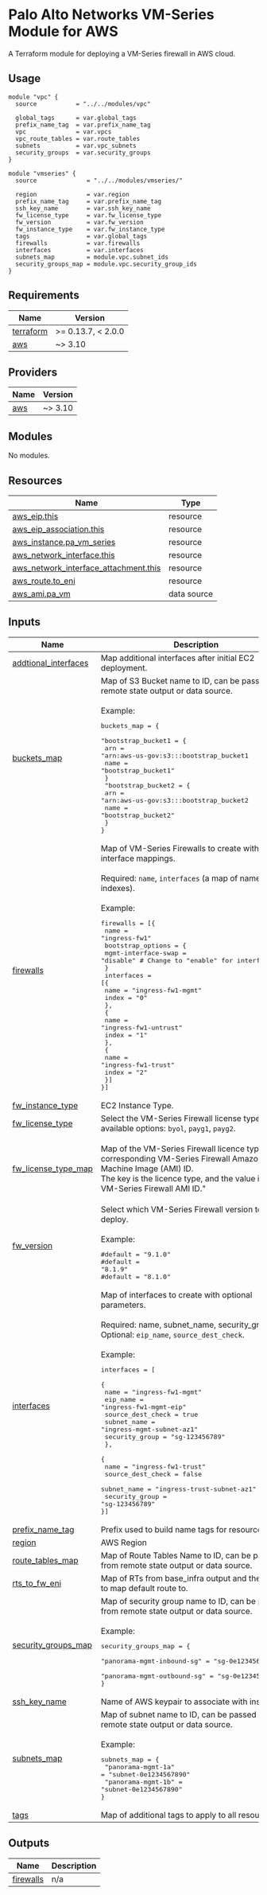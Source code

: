 # Palo Alto Networks VM-Series Module for AWS

A Terraform module for deploying a VM-Series firewall in AWS cloud.

## Usage

```hcl
module "vpc" {
  source           = "../../modules/vpc"
  
  global_tags      = var.global_tags
  prefix_name_tag  = var.prefix_name_tag
  vpc              = var.vpcs
  vpc_route_tables = var.route_tables
  subnets          = var.vpc_subnets
  security_groups  = var.security_groups
}

module "vmseries" {
  source              = "../../modules/vmseries/"

  region              = var.region
  prefix_name_tag     = var.prefix_name_tag
  ssh_key_name        = var.ssh_key_name
  fw_license_type     = var.fw_license_type
  fw_version          = var.fw_version
  fw_instance_type    = var.fw_instance_type
  tags                = var.global_tags
  firewalls           = var.firewalls
  interfaces          = var.interfaces
  subnets_map         = module.vpc.subnet_ids
  security_groups_map = module.vpc.security_group_ids
}
```

<!-- BEGINNING OF PRE-COMMIT-TERRAFORM DOCS HOOK -->
## Requirements

| Name | Version |
|------|---------|
| <a name="requirement_terraform"></a> [terraform](#requirement\_terraform) | >= 0.13.7, < 2.0.0 |
| <a name="requirement_aws"></a> [aws](#requirement\_aws) | ~> 3.10 |

## Providers

| Name | Version |
|------|---------|
| <a name="provider_aws"></a> [aws](#provider\_aws) | ~> 3.10 |

## Modules

No modules.

## Resources

| Name | Type |
|------|------|
| [aws_eip.this](https://registry.terraform.io/providers/hashicorp/aws/latest/docs/resources/eip) | resource |
| [aws_eip_association.this](https://registry.terraform.io/providers/hashicorp/aws/latest/docs/resources/eip_association) | resource |
| [aws_instance.pa_vm_series](https://registry.terraform.io/providers/hashicorp/aws/latest/docs/resources/instance) | resource |
| [aws_network_interface.this](https://registry.terraform.io/providers/hashicorp/aws/latest/docs/resources/network_interface) | resource |
| [aws_network_interface_attachment.this](https://registry.terraform.io/providers/hashicorp/aws/latest/docs/resources/network_interface_attachment) | resource |
| [aws_route.to_eni](https://registry.terraform.io/providers/hashicorp/aws/latest/docs/resources/route) | resource |
| [aws_ami.pa_vm](https://registry.terraform.io/providers/hashicorp/aws/latest/docs/data-sources/ami) | data source |

## Inputs

| Name | Description | Type | Default | Required |
|------|-------------|------|---------|:--------:|
| <a name="input_addtional_interfaces"></a> [addtional\_interfaces](#input\_addtional\_interfaces) | Map additional interfaces after initial EC2 deployment. | `map(any)` | `{}` | no |
| <a name="input_buckets_map"></a> [buckets\_map](#input\_buckets\_map) | Map of S3 Bucket name to ID, can be passed from remote state output or data source.<br><br>Example:<pre>buckets_map = {<br>  "bootstrap_bucket1 = {<br>     arn = "arn:aws-us-gov:s3:::bootstrap_bucket1<br>     name = "bootstrap_bucket1"<br>  }<br>  "bootstrap_bucket2 = {<br>     arn = "arn:aws-us-gov:s3:::bootstrap_bucket2<br>     name = "bootstrap_bucket2"<br>  }<br>}</pre> | `map(any)` | `{}` | no |
| <a name="input_firewalls"></a> [firewalls](#input\_firewalls) | Map of VM-Series Firewalls to create with interface mappings.<br><br>Required: `name`, `interfaces` (a map of names and indexes).<br><br>Example:<pre>firewalls = [{<br>  name = "ingress-fw1"<br>  bootstrap_options = {<br>    mgmt-interface-swap = "disable" # Change to "enable" for interface swap<br>  }<br>  interfaces = [{<br>    name  = "ingress-fw1-mgmt"<br>    index = "0"<br>    },<br>    {<br>      name  = "ingress-fw1-untrust"<br>      index = "1"<br>    },<br>    {<br>      name  = "ingress-fw1-trust"<br>      index = "2"<br>  }]<br>}]</pre> | `any` | n/a | yes |
| <a name="input_fw_instance_type"></a> [fw\_instance\_type](#input\_fw\_instance\_type) | EC2 Instance Type. | `string` | `"m5.xlarge"` | no |
| <a name="input_fw_license_type"></a> [fw\_license\_type](#input\_fw\_license\_type) | Select the VM-Series Firewall license type - available options: `byol`, `payg1`, `payg2`. | `string` | `"byol"` | no |
| <a name="input_fw_license_type_map"></a> [fw\_license\_type\_map](#input\_fw\_license\_type\_map) | Map of the VM-Series Firewall licence types and corresponding VM-Series Firewall Amazon Machine Image (AMI) ID.<br>The key is the licence type, and the value is the VM-Series Firewall AMI ID." | `map(string)` | <pre>{<br>  "byol": "6njl1pau431dv1qxipg63mvah",<br>  "payg1": "6kxdw3bbmdeda3o6i1ggqt4km",<br>  "payg2": "806j2of0qy5osgjjixq9gqc6g"<br>}</pre> | no |
| <a name="input_fw_version"></a> [fw\_version](#input\_fw\_version) | Select which VM-Series Firewall version to deploy.<br><br>Example:<pre>#default = "9.1.0"<br>#default = "8.1.9"<br>#default = "8.1.0"</pre> | `string` | `"9.0.6"` | no |
| <a name="input_interfaces"></a> [interfaces](#input\_interfaces) | Map of interfaces to create with optional parameters.<br><br>Required: name, subnet\_name, security\_group<br>Optional: `eip_name`, `source_dest_check`.<br><br>Example:<pre>interfaces = [<br>  {<br>    name              = "ingress-fw1-mgmt"<br>    eip_name          = "ingress-fw1-mgmt-eip"<br>    source_dest_check = true<br>    subnet_name       = "ingress-mgmt-subnet-az1"<br>    security_group    = "sg-123456789"<br>  },<br>  {<br>    name              = "ingress-fw1-trust"<br>    source_dest_check = false<br>    subnet_name       = "ingress-trust-subnet-az1"<br>    security_group    = "sg-123456789"<br>}]</pre> | `any` | n/a | yes |
| <a name="input_prefix_name_tag"></a> [prefix\_name\_tag](#input\_prefix\_name\_tag) | Prefix used to build name tags for resources. | `string` | `""` | no |
| <a name="input_region"></a> [region](#input\_region) | AWS Region | `any` | n/a | yes |
| <a name="input_route_tables_map"></a> [route\_tables\_map](#input\_route\_tables\_map) | Map of Route Tables Name to ID, can be passed from remote state output or data source. | `map(any)` | `{}` | no |
| <a name="input_rts_to_fw_eni"></a> [rts\_to\_fw\_eni](#input\_rts\_to\_fw\_eni) | Map of RTs from base\_infra output and the FW ENI to map default route to. | `map(any)` | `{}` | no |
| <a name="input_security_groups_map"></a> [security\_groups\_map](#input\_security\_groups\_map) | Map of security group name to ID, can be passed from remote state output or data source.<br><br>Example:<pre>security_groups_map = {<br>  "panorama-mgmt-inbound-sg" = "sg-0e1234567890"<br>  "panorama-mgmt-outbound-sg" = "sg-0e1234567890"<br>}</pre> | `map(any)` | `{}` | no |
| <a name="input_ssh_key_name"></a> [ssh\_key\_name](#input\_ssh\_key\_name) | Name of AWS keypair to associate with instances. | `string` | `""` | no |
| <a name="input_subnets_map"></a> [subnets\_map](#input\_subnets\_map) | Map of subnet name to ID, can be passed from remote state output or data source.<br><br>Example:<pre>subnets_map = {<br>  "panorama-mgmt-1a" = "subnet-0e1234567890"<br>  "panorama-mgmt-1b" = "subnet-0e1234567890"<br>}</pre> | `map(any)` | `{}` | no |
| <a name="input_tags"></a> [tags](#input\_tags) | Map of additional tags to apply to all resources. | `map(any)` | `{}` | no |

## Outputs

| Name | Description |
|------|-------------|
| <a name="output_firewalls"></a> [firewalls](#output\_firewalls) | n/a |
<!-- END OF PRE-COMMIT-TERRAFORM DOCS HOOK -->
